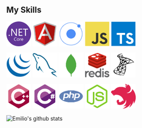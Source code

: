 ## My Skills

<img src="https://github.com/devicons/devicon/blob/master/icons/dotnetcore/dotnetcore-original.svg" height="65"></img>
<img src="https://github.com/devicons/devicon/blob/master/icons/angularjs/angularjs-original.svg" height="65"></img>
<img src="https://github.com/devicons/devicon/blob/master/icons/ionic/ionic-original.svg" height="65"></img>
<img src="https://github.com/devicons/devicon/blob/master/icons/javascript/javascript-original.svg" height="65"></img>
<img src="https://github.com/devicons/devicon/blob/master/icons/typescript/typescript-original.svg" height="65"></img>

<img src="https://github.com/devicons/devicon/blob/master/icons/jquery/jquery-original.svg" height="65"></img>
<img src="https://github.com/devicons/devicon/blob/master/icons/mysql/mysql-original.svg" height="65"></img>
<img src="https://github.com/devicons/devicon/blob/master/icons/mongodb/mongodb-plain.svg" height="65"></img>
<img src="https://github.com/devicons/devicon/blob/master/icons/redis/redis-original-wordmark.svg" height="65"></img>
<img src="https://github.com/devicons/devicon/blob/master/icons/microsoftsqlserver/microsoftsqlserver-plain.svg" height="65"></img>

<img src="https://github.com/devicons/devicon/blob/master/icons/cplusplus/cplusplus-original.svg" height="65"></img>
<img src="https://github.com/devicons/devicon/blob/master/icons/csharp/csharp-original.svg" height="65"></img>
<img src="https://github.com/devicons/devicon/blob/master/icons/php/php-plain.svg" height="65"></img>
<img src="https://github.com/devicons/devicon/blob/master/icons/nodejs/nodejs-plain.svg" height="65"></img>
<img src="https://github.com/devicons/devicon/blob/master/icons/nestjs/nestjs-plain.svg" height="65"></img>


![Emilio's github stats](https://github-readme-stats.vercel.app/api?username=emilioap&show_icons=true&count_private=true&theme=radical)
